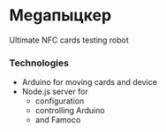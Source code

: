 # Megaпыцкер #

Ultimate NFC cards testing robot

### Technologies ###

* Arduino for moving cards and device
* Node.js server for
  * configuration
  * controlling Arduino
  * and Famoco
